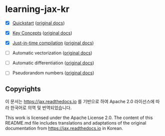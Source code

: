 # learning-jax-kr

- [x] [Quickstart](https://github.com/jinPrelude/learning-jax-kr/blob/main/quickstart.ipynb) ([original docs](https://jax.readthedocs.io/en/latest/quickstart.html))
- [x] [Key Concepts](https://github.com/jinPrelude/learning-jax-kr/blob/main/key_concepts.ipynb) ([original docs](https://jax.readthedocs.io/en/latest/key-concepts.html))
- [x] [Just-in-time compilation](https://github.com/jinPrelude/learning-jax-kr/blob/main/just_in_time_compilation.ipynb) ([original docs](https://jax.readthedocs.io/en/latest/jit-compilation.html))
- [ ] Automatic vectorization ([original docs](https://jax.readthedocs.io/en/latest/automatic-vectorization.html))
- [ ] Automatic differentiation ([original docs](https://jax.readthedocs.io/en/latest/automatic-differentiation.html))
- [ ] Pseudorandom numbers ([original docs](https://jax.readthedocs.io/en/latest/random-numbers.html))


## Copyrights
이 문서는 https://jax.readthedocs.io 를 기반으로 하여 Apache 2.0 라이선스에 따라 한국어로 의역 및 번역되었습니다.

This work is licensed under the Apache License 2.0. The content of this README.md file includes translations and adaptations of the original documentation from https://jax.readthedocs.io in Korean.